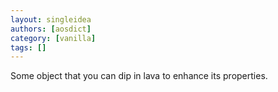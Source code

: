 ```yaml
---
layout: singleidea
authors: [aosdict]
category: [vanilla]
tags: []
---
```

Some object that you can dip in lava to enhance its properties.
